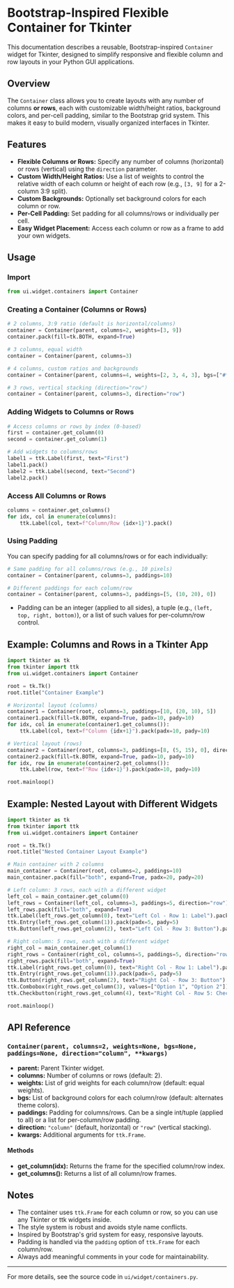 # Bootstrap-Inspired Flexible Container for Tkinter

This documentation describes a reusable, Bootstrap-inspired `Container` widget for Tkinter, designed to simplify responsive and flexible column and row layouts in your Python GUI applications.

## Overview

The `Container` class allows you to create layouts with any number of columns **or rows**, each with customizable width/height ratios, background colors, and per-cell padding, similar to the Bootstrap grid system. This makes it easy to build modern, visually organized interfaces in Tkinter.

## Features
- **Flexible Columns or Rows:** Specify any number of columns (horizontal) or rows (vertical) using the `direction` parameter.
- **Custom Width/Height Ratios:** Use a list of weights to control the relative width of each column or height of each row (e.g., `[3, 9]` for a 2-column 3:9 split).
- **Custom Backgrounds:** Optionally set background colors for each column or row.
- **Per-Cell Padding:** Set padding for all columns/rows or individually per cell.
- **Easy Widget Placement:** Access each column or row as a frame to add your own widgets.

## Usage

### Import
```python
from ui.widget.containers import Container
```

### Creating a Container (Columns or Rows)
```python
# 2 columns, 3:9 ratio (default is horizontal/columns)
container = Container(parent, columns=2, weights=[3, 9])
container.pack(fill=tk.BOTH, expand=True)

# 3 columns, equal width
container = Container(parent, columns=3)

# 4 columns, custom ratios and backgrounds
container = Container(parent, columns=4, weights=[2, 3, 4, 3], bgs=["#fff", "#eee", "#ddd", "#ccc"])

# 3 rows, vertical stacking (direction="row")
container = Container(parent, columns=3, direction="row")
```

### Adding Widgets to Columns or Rows
```python
# Access columns or rows by index (0-based)
first = container.get_column(0)
second = container.get_column(1)

# Add widgets to columns/rows
label1 = ttk.Label(first, text="First")
label1.pack()
label2 = ttk.Label(second, text="Second")
label2.pack()
```

### Access All Columns or Rows
```python
columns = container.get_columns()
for idx, col in enumerate(columns):
    ttk.Label(col, text=f"Column/Row {idx+1}").pack()
```

### Using Padding

You can specify padding for all columns/rows or for each individually:

```python
# Same padding for all columns/rows (e.g., 10 pixels)
container = Container(parent, columns=3, paddings=10)

# Different paddings for each column/row
container = Container(parent, columns=3, paddings=[5, (10, 20), 0])
```
- Padding can be an integer (applied to all sides), a tuple (e.g., `(left, top, right, bottom)`), or a list of such values for per-column/row control.

## Example: Columns and Rows in a Tkinter App
```python
import tkinter as tk
from tkinter import ttk
from ui.widget.containers import Container

root = tk.Tk()
root.title("Container Example")

# Horizontal layout (columns)
container1 = Container(root, columns=3, paddings=[10, (20, 10), 5])
container1.pack(fill=tk.BOTH, expand=True, padx=10, pady=10)
for idx, col in enumerate(container1.get_columns()):
    ttk.Label(col, text=f"Column {idx+1}").pack(padx=10, pady=10)

# Vertical layout (rows)
container2 = Container(root, columns=3, paddings=[8, (5, 15), 0], direction="row")
container2.pack(fill=tk.BOTH, expand=True, padx=10, pady=10)
for idx, row in enumerate(container2.get_columns()):
    ttk.Label(row, text=f"Row {idx+1}").pack(padx=10, pady=10)

root.mainloop()
```

## Example: Nested Layout with Different Widgets
```python
import tkinter as tk
from tkinter import ttk
from ui.widget.containers import Container

root = tk.Tk()
root.title("Nested Container Layout Example")

# Main container with 2 columns
main_container = Container(root, columns=2, paddings=10)
main_container.pack(fill="both", expand=True, padx=20, pady=20)

# Left column: 3 rows, each with a different widget
left_col = main_container.get_column(0)
left_rows = Container(left_col, columns=3, paddings=5, direction="row")
left_rows.pack(fill="both", expand=True)
ttk.Label(left_rows.get_column(0), text="Left Col - Row 1: Label").pack(padx=5, pady=5)
ttk.Entry(left_rows.get_column(1)).pack(padx=5, pady=5)
ttk.Button(left_rows.get_column(2), text="Left Col - Row 3: Button").pack(padx=5, pady=5)

# Right column: 5 rows, each with a different widget
right_col = main_container.get_column(1)
right_rows = Container(right_col, columns=5, paddings=5, direction="row")
right_rows.pack(fill="both", expand=True)
ttk.Label(right_rows.get_column(0), text="Right Col - Row 1: Label").pack(padx=5, pady=5)
ttk.Entry(right_rows.get_column(1)).pack(padx=5, pady=5)
ttk.Button(right_rows.get_column(2), text="Right Col - Row 3: Button").pack(padx=5, pady=5)
ttk.Combobox(right_rows.get_column(3), values=["Option 1", "Option 2"]).pack(padx=5, pady=5)
ttk.Checkbutton(right_rows.get_column(4), text="Right Col - Row 5: Check").pack(padx=5, pady=5)

root.mainloop()
```

## API Reference

### `Container(parent, columns=2, weights=None, bgs=None, paddings=None, direction="column", **kwargs)`
- **parent:** Parent Tkinter widget.
- **columns:** Number of columns or rows (default: 2).
- **weights:** List of grid weights for each column/row (default: equal weights).
- **bgs:** List of background colors for each column/row (default: alternates theme colors).
- **paddings:** Padding for columns/rows. Can be a single int/tuple (applied to all) or a list for per-column/row padding.
- **direction:** `"column"` (default, horizontal) or `"row"` (vertical stacking).
- **kwargs:** Additional arguments for `ttk.Frame`.

#### Methods
- **get_column(idx):** Returns the frame for the specified column/row index.
- **get_columns():** Returns a list of all column/row frames.

## Notes
- The container uses `ttk.Frame` for each column or row, so you can use any Tkinter or ttk widgets inside.
- The style system is robust and avoids style name conflicts.
- Inspired by Bootstrap's grid system for easy, responsive layouts.
- Padding is handled via the `padding` option of `ttk.Frame` for each column/row.
- Always add meaningful comments in your code for maintainability.

---
For more details, see the source code in `ui/widget/containers.py`.
